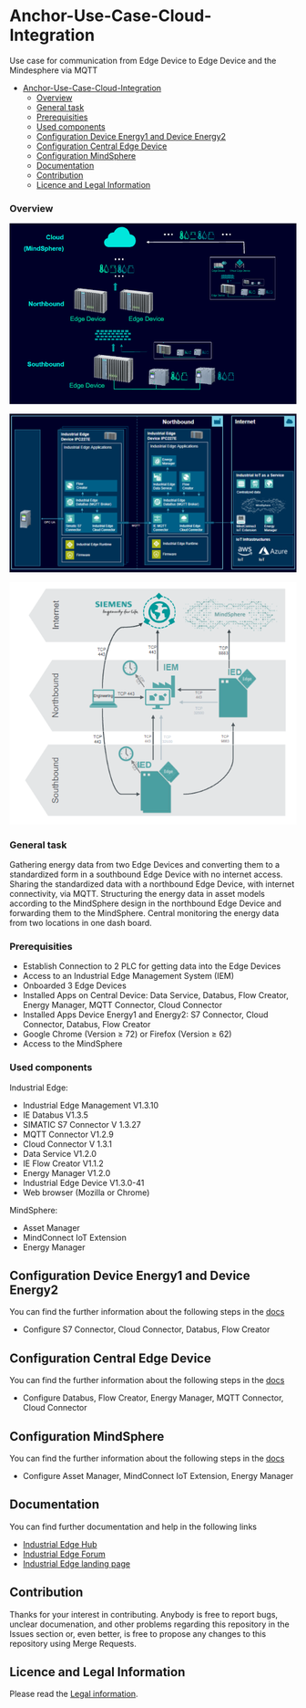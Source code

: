 # Anchor-Use-Case-Cloud-Integration

Use case for communication from Edge Device to Edge Device and the Mindesphere via MQTT 

- [Anchor-Use-Case-Cloud-Integration](#anchor-use-case-cloud-integration)
    - [Overview](#overview)
    - [General task](#general-task)
    - [Prerequisities](#prerequisities)
    - [Used components](#used-components)
  - [Configuration Device Energy1 and Device Energy2](#configuration-device-energy1-and-device-energy2)
  - [Configuration Central Edge Device](#configuration-central-edge-device)
  - [Configuration MindSphere](#configuration-mindsphere)
  - [Documentation](#documentation)
  - [Contribution](#contribution)
  - [Licence and Legal Information](#licence-and-legal-information)

### Overview 

![overview](docs/graphics/overview.png)

![overview3](docs/graphics/overview3.png)

![overview2](docs/graphics/overview2.png)

### General task

Gathering energy data from two Edge Devices and converting them to a standardized form in a southbound Edge Device with no internet access. 
Sharing the standardized data with a northbound Edge Device, with internet connectivity, via MQTT.
Structuring the energy data in asset models according to the MindSphere design in the northbound Edge Device and forwarding them to the MindSphere.
Central monitoring the energy data from two locations in one dash board.

###  Prerequisities
- Establish Connection to 2 PLC for getting data into the Edge Devices
- Access to an Industrial Edge Management System (IEM)
- Onboarded 3 Edge Devices 
- Installed Apps on Central Device: Data Service, Databus, Flow Creator, Energy Manager, MQTT Connector, Cloud Connector
- Installed Apps Device Energy1 and Energy2: S7 Connector, Cloud Connector, Databus, Flow Creator
- Google Chrome (Version ≥ 72) or Firefox (Version ≥ 62)
- Access to the MindSphere
  
### Used components
Industrial Edge:
- Industrial Edge Management V1.3.10
- IE Databus V1.3.5
- SIMATIC S7 Connector V 1.3.27
- MQTT Connector V1.2.9
- Cloud Connector V 1.3.1
- Data Service V1.2.0
- IE Flow Creator V1.1.2
- Energy Manager V1.2.0
- Industrial Edge Device V1.3.0-41
- Web browser (Mozilla or Chrome)

MindSphere:
- Asset Manager
- MindConnect IoT Extension
- Energy Manager




## Configuration Device Energy1 and Device Energy2

You can find the further information about the following steps in the [docs](docs/install.md#configuration-device-energy1-and-energy2)
- Configure S7 Connector, Cloud Connector, Databus, Flow Creator 


## Configuration Central Edge Device

You can find the further information about the following steps in the [docs](docs/install.md#configure-device-central)
- Configure Databus, Flow Creator, Energy Manager, MQTT Connector, Cloud Connector


## Configuration MindSphere
You can find the further information about the following steps in the [docs](docs/install.md#configure-mindsphere)
- Configure Asset Manager, MindConnect IoT Extension, Energy Manager 


## Documentation

You can find further documentation and help in the following links
  - [Industrial Edge Hub](https://iehub.eu1.edge.siemens.cloud/#/documentation)
  - [Industrial Edge Forum](https://www.siemens.com/industrial-edge-forum)
  - [Industrial Edge landing page](https://new.siemens.com/global/en/products/automation/topic-areas/industrial-edge/simatic-edge.html)
  
## Contribution

Thanks for your interest in contributing. Anybody is free to report bugs, unclear documenation, and other problems regarding this repository in the Issues section or, even better, is free to propose any changes to this repository using Merge Requests.

## Licence and Legal Information

Please read the [Legal information](LICENSE.md).

